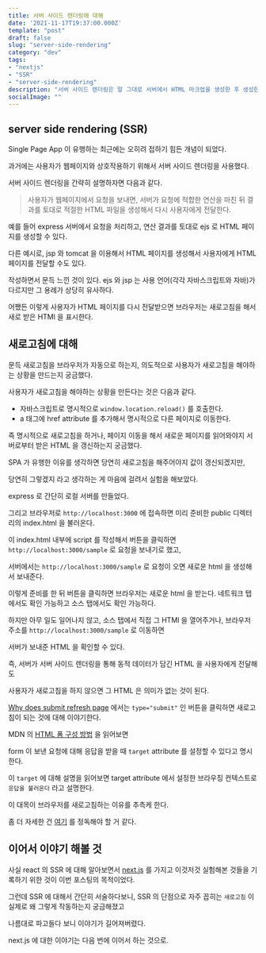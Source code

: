 ```yaml
---
title: 서버 사이드 렌더링에 대해
date: '2021-11-17T19:37:00.000Z'
template: "post"
draft: false
slug: "server-side-rendering"
category: "dev"
tags:
- "nextjs"
- "SSR"
- "server-side-rendering"
description: "서버 사이드 렌더링은 말 그대로 서버에서 HTML 마크업을 생성한 후 생성한 HTML 파일을 클라이언트에 전달하는 것을 의미한다."
socialImage: ""
---
```


## server side rendering (SSR)

Single Page App 이 유행하는 최근에는 오히려 접하기 힘든 개념이 되었다.

과거에는 사용자가 웹페이지와 상호작용하기 위해서 서버 사이드 렌더링을 사용했다.

서버 사이드 렌더링을 간략히 설명하자면 다음과 같다.

> 사용자가 웹페이지에서 요청을 보내면, 서버가 요청에 적합한 연산을 마친 뒤 결과를 토대로 적절한 HTML 파일을 생성해서 다시 사용자에게 전달한다.

예를 들어 express 서버에서 요청을 처리하고, 연산 결과를 토대로 ejs 로 HTML 페이지를 생성할 수 있다.

다른 예시로, jsp 와 tomcat 을 이용해서 HTML 페이지를 생성해서 사용자에게 HTML 페이지를 전달할 수도 있다.

작성하면서 문득 느낀 것이 있다. ejs 와 jsp 는 사용 언어(각각 자바스크립트와 자바)가 다르지만 그 용례가 상당히 유사하다.

어쨌든 이렇게 사용자가 HTML 페이지를 다시 전달받으면 브라우저는 새로고침을 해서 새로 받은 HTMl 을 표시한다.

## 새로고침에 대해

문득 새로고침을 브라우저가 자동으로 하는지, 의도적으로 사용자가 새로고침을 해야하는 상황을 만드는지 궁금했다.

사용자가 새로고침을 해야하는 상황을 만든다는 것은 다음과 같다.

- 자바스크립트로 명시적으로 `window.location.reload()` 를 호출한다. 
- a 태그에 href attribute 를 추가해서 명시적으로 다른 페이지로 이동한다. 

즉 명시적으로 새로고침을 하거나, 페이지 이동을 해서 새로운 페이지를 읽어와야지 서버로부터 받은 HTML 을 갱신하는지 궁금했다.

SPA 가 유행한 이유를 생각하면 당연히 새로고침을 해주어야지 값이 갱신되겠지만,

당연히 그렇겠지 라고 생각하는 게 마음에 걸려서 실험을 해보았다.

express 로 간단히 로컬 서버를 만들었다.

그리고 브라우저로 `http://localhost:3000` 에 접속하면 미리 준비한 public 디렉터리의 index.html 을 불러온다.

이 index.html 내부에 script 를 작성해서 버튼을 클릭하면 `http://localhost:3000/sample` 로 요청을 보내기로 했고,

서버에서는 `http://localhost:3000/sample` 로 요청이 오면 새로운 html 을 생성해서 보내준다.

이렇게 준비를 한 뒤 버튼을 클릭하면 브라우저는 새로운 html 을 받는다. 네트워크 탭에서도 확인 가능하고 소스 탭에서도 확인 가능하다.

하지만 아무 일도 일어나지 않고, 소스 탭에서 직접 그 HTMl 을 열어주거나, 브라우저 주소를 `http://localhost:3000/sample` 로 이동하면

서버가 보내준 HTML 을 확인할 수 있다.

즉, 서버가 서버 사이드 렌더링을 통해 동적 데이터가 담긴 HTML 을 사용자에게 전달해도

사용자가 새로고침을 하지 않으면 그 HTML 은 의미가 없는 것이 된다.

[Why does submit refresh page](https://stackoverflow.com/questions/60090465/why-does-submit-refresh-page) 에서는 `type="submit"` 인 버튼을 클릭하면 새로고침이 되는 것에 대해 이야기한다.

MDN 의 [HTML 폼 구성 방법](https://developer.mozilla.org/ko/docs/Learn/Forms/How_to_structure_a_web_form) 을 읽어보면 

form 이 보낸 요청에 대해 응답을 받을 때 `target` attribute 를 설정할 수 있다고 명시한다.

이 `target` 에 대해 설명을 읽어보면 target attribute 에서 설정한 브라우징 컨텍스트로 `응답을 불러온다` 라고 설명한다.

이 대목이 브라우저를 새로고침하는 이유를 추측케 한다. 

좀 더 자세한 건 [여기](https://html.spec.whatwg.org/multipage/browsers.html#browsers) 를 정독해야 할 거 같다.

## 이어서 이야기 해볼 것

사실 react 의 SSR 에 대해 알아보면서 [next.js](https://nextjs.org) 를 가지고 이것저것 실험해본 것들을 기록하기 위한 것이 이번 포스팅의 목적이었다.

그런데 SSR 에 대해서 간단히 서술하다보니, SSR 의 단점으로 자주 꼽히는 `새로고침` 이 실제로 왜 그렇게 작동하는지 궁금해졌고

나름대로 파고들다 보니 이야기가 길어져버렸다.

next.js 에 대한 이야기는 다음 번에 이어서 하는 것으로.
